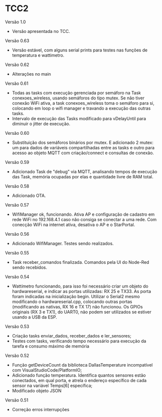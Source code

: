 # TCC2

Versão 1.0

- Versão apresentada no TCC.

Versão 0.63

- Versão estável, com alguns serial prints para testes nas funções de temperatura e wattimetro.

Versão 0.62

- Alterações no main

Versão 0.61

- Todas as tasks com execução gerenciada por semáforo na Task conexoes_wireless, usando semáforos do tipo mutex. Se não tiver conexão WiFi ativa, a task conexoes_wireless toma o semáforo para si, colocando em loop o wifi manager e travando a execução das outras tasks.
- Intervalo de execução das Tasks modificado para vDelayUntil para diminuir o jitter de execução. 

Versão 0.60

- Substituição dos semáforos binários por mutex. E adicionado 2 mutex: um para dados de variáveis compartilhadas entre as tasks e outro para acesso ao objeto MQTT com criação/connect e consultas de conexão.

Versão 0.59

- Adicionado Task de "debug" via MQTT, analisando tempos de execução das Task, memória ocupadas por elas e quantidade livre de RAM total.

Versão 0.58

- Adicionado OTA.

Versão 0.57

- WifiManager ok, funcionando. Ativa AP e configuração de cadastro em rede WiFi no 192.168.4.1 caso não consiga se conectar a uma rede. Com conecção WiFi na internet ativa, desativa o AP e o StarPortal.

Versão 0.56

- Adicionado WifiManager. Testes sendo realizados.

Versão 0.55

- Task receber_comandos finalizada. Comandos pela UI do Node-Red sendo recebidos.

Versão 0.54

- Wattímetro funcionando, para isso foi necessário criar um objeto do hardwareserial, e indicar as portas utilizadas: RX 25 e TX33. As porta foram indicadas na inicialização begin. Utilizar o Serial2 mesmo modificando o hardwareserial.cpp, colocando outras portas (modificando as nativas, RX 16 e TX 17) não funcionou. Os GPIOs originais (RX 3 e TX1), do UART0, não podem ser utilizados se estiver usando a USB da ESP.

Versão 0.53

- Criação tasks enviar_dados, receber_dados e ler_sensores;
- Testes com tasks, verificando tempo necessário para execução da tarefa e consumo máximo de memória

Versão 0.52

- Função getDeviceCount da biblioteca DallasTemperature incompatível com VisualStudioCode/PlatformIO;
- Adicionado função temperatura. Identifica quantos sensores estão conectados, em qual porta, e atrela o endereço específico de cada sensor na variável Temps[6] específica;
- Modificado objeto JSON

Versão 0.51

- Correção erros interrupções
